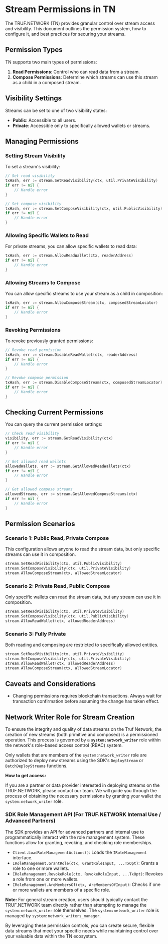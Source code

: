 # Stream Permissions in TN

The TRUF.NETWORK (TN) provides granular control over stream access and visibility. This document outlines the permission system, how to configure it, and best practices for securing your streams.

## Permission Types

TN supports two main types of permissions:

1. **Read Permissions**: Control who can read data from a stream.
2. **Compose Permissions**: Determine which streams can use this stream as a child in a composed stream.

## Visibility Settings

Streams can be set to one of two visibility states:

- **Public**: Accessible to all users.
- **Private**: Accessible only to specifically allowed wallets or streams.

## Managing Permissions

### Setting Stream Visibility

To set a stream's visibility:

```go
// Set read visibility
txHash, err := stream.SetReadVisibility(ctx, util.PrivateVisibility)
if err != nil {
    // Handle error
}

// Set compose visibility
txHash, err := stream.SetComposeVisibility(ctx, util.PublicVisibility)
if err != nil {
    // Handle error
}
```

### Allowing Specific Wallets to Read

For private streams, you can allow specific wallets to read data:

```go
txHash, err := stream.AllowReadWallet(ctx, readerAddress)
if err != nil {
    // Handle error
}
```

### Allowing Streams to Compose

You can allow specific streams to use your stream as a child in composition:

```go
txHash, err := stream.AllowComposeStream(ctx, composedStreamLocator)
if err != nil {
    // Handle error
}
```

### Revoking Permissions

To revoke previously granted permissions:

```go
// Revoke read permission
txHash, err := stream.DisableReadWallet(ctx, readerAddress)
if err != nil {
    // Handle error
}

// Revoke compose permission
txHash, err := stream.DisableComposeStream(ctx, composedStreamLocator)
if err != nil {
    // Handle error
}
```

## Checking Current Permissions

You can query the current permission settings:

```go
// Check read visibility
visibility, err := stream.GetReadVisibility(ctx)
if err != nil {
    // Handle error
}

// Get allowed read wallets
allowedWallets, err := stream.GetAllowedReadWallets(ctx)
if err != nil {
    // Handle error
}

// Get allowed compose streams
allowedStreams, err := stream.GetAllowedComposeStreams(ctx)
if err != nil {
    // Handle error
}
```

## Permission Scenarios

### Scenario 1: Public Read, Private Compose

This configuration allows anyone to read the stream data, but only specific streams can use it in composition.

```go
stream.SetReadVisibility(ctx, util.PublicVisibility)
stream.SetComposeVisibility(ctx, util.PrivateVisibility)
stream.AllowComposeStream(ctx, allowedStreamLocator)
```

### Scenario 2: Private Read, Public Compose

Only specific wallets can read the stream data, but any stream can use it in composition.

```go
stream.SetReadVisibility(ctx, util.PrivateVisibility)
stream.SetComposeVisibility(ctx, util.PublicVisibility)
stream.AllowReadWallet(ctx, allowedReaderAddress)
```

### Scenario 3: Fully Private

Both reading and composing are restricted to specifically allowed entities.

```go
stream.SetReadVisibility(ctx, util.PrivateVisibility)
stream.SetComposeVisibility(ctx, util.PrivateVisibility)
stream.AllowReadWallet(ctx, allowedReaderAddress)
stream.AllowComposeStream(ctx, allowedStreamLocator)
```

## Caveats and Considerations

- Changing permissions requires blockchain transactions. Always wait for transaction confirmation before assuming the change has taken effect.

## Network Writer Role for Stream Creation

To ensure the integrity and quality of data streams on the Truf Network, the creation of new streams (both primitive and composed) is a permissioned operation. This process is governed by a **`system:network_writer`** role within the network's role-based access control (RBAC) system.

Only wallets that are members of the `system:network_writer` role are authorized to deploy new streams using the SDK's `DeployStream` or `BatchDeployStreams` functions.

**How to get access:**

If you are a partner or data provider interested in deploying streams on the TRUF.NETWORK, please contact our team. We will guide you through the process of obtaining the necessary permissions by granting your wallet the `system:network_writer` role.

### SDK Role Management API (For TRUF.NETWORK Internal Use / Advanced Partners)

The SDK provides an API for advanced partners and internal use to programmatically interact with the role management system. These functions allow for granting, revoking, and checking role memberships.

-   `Client.LoadRoleManagementActions()`: Loads the `IRoleManagement` interface.
-   `IRoleManagement.GrantRole(ctx, GrantRoleInput, ...TxOpt)`: Grants a role to one or more wallets.
-   `IRoleManagement.RevokeRole(ctx, RevokeRoleInput, ...TxOpt)`: Revokes a role from one or more wallets.
-   `IRoleManagement.AreMembersOf(ctx, AreMembersOfInput)`: Checks if one or more wallets are members of a specific role.

**Note:** For general stream creation, users should typically contact the TRUF.NETWORK team directly rather than attempting to manage the `system:network_writer` role themselves. The `system:network_writer` role is managed by `system:network_writers_manager`.

By leveraging these permission controls, you can create secure, flexible data streams that meet your specific needs while maintaining control over your valuable data within the TN ecosystem.